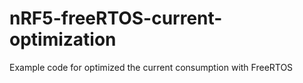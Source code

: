 # nRF5-freeRTOS-current-optimization
Example code for optimized the current consumption with FreeRTOS
